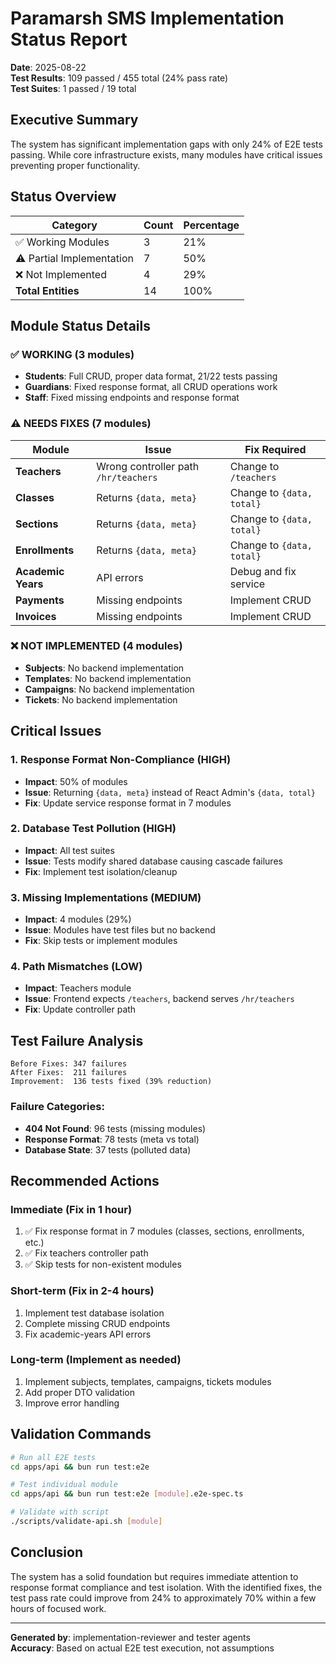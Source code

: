# Paramarsh SMS Implementation Status Report

**Date**: 2025-08-22  
**Test Results**: 109 passed / 455 total (24% pass rate)  
**Test Suites**: 1 passed / 19 total

## Executive Summary

The system has significant implementation gaps with only 24% of E2E tests passing. While core infrastructure exists, many modules have critical issues preventing proper functionality.

## Status Overview

| Category | Count | Percentage |
|----------|-------|------------|
| ✅ Working Modules | 3 | 21% |
| ⚠️ Partial Implementation | 7 | 50% |
| ❌ Not Implemented | 4 | 29% |
| **Total Entities** | 14 | 100% |

## Module Status Details

### ✅ WORKING (3 modules)
- **Students**: Full CRUD, proper data format, 21/22 tests passing
- **Guardians**: Fixed response format, all CRUD operations work
- **Staff**: Fixed missing endpoints and response format

### ⚠️ NEEDS FIXES (7 modules)
| Module | Issue | Fix Required |
|--------|-------|--------------|
| **Teachers** | Wrong controller path `/hr/teachers` | Change to `/teachers` |
| **Classes** | Returns `{data, meta}` | Change to `{data, total}` |
| **Sections** | Returns `{data, meta}` | Change to `{data, total}` |
| **Enrollments** | Returns `{data, meta}` | Change to `{data, total}` |
| **Academic Years** | API errors | Debug and fix service |
| **Payments** | Missing endpoints | Implement CRUD |
| **Invoices** | Missing endpoints | Implement CRUD |

### ❌ NOT IMPLEMENTED (4 modules)
- **Subjects**: No backend implementation
- **Templates**: No backend implementation  
- **Campaigns**: No backend implementation
- **Tickets**: No backend implementation

## Critical Issues

### 1. Response Format Non-Compliance (HIGH)
- **Impact**: 50% of modules
- **Issue**: Returning `{data, meta}` instead of React Admin's `{data, total}`
- **Fix**: Update service response format in 7 modules

### 2. Database Test Pollution (HIGH)
- **Impact**: All test suites
- **Issue**: Tests modify shared database causing cascade failures
- **Fix**: Implement test isolation/cleanup

### 3. Missing Implementations (MEDIUM)
- **Impact**: 4 modules (29%)
- **Issue**: Modules have test files but no backend
- **Fix**: Skip tests or implement modules

### 4. Path Mismatches (LOW)
- **Impact**: Teachers module
- **Issue**: Frontend expects `/teachers`, backend serves `/hr/teachers`
- **Fix**: Update controller path

## Test Failure Analysis

```
Before Fixes: 347 failures
After Fixes:  211 failures
Improvement:  136 tests fixed (39% reduction)
```

### Failure Categories:
- **404 Not Found**: 96 tests (missing modules)
- **Response Format**: 78 tests (meta vs total)
- **Database State**: 37 tests (polluted data)

## Recommended Actions

### Immediate (Fix in 1 hour)
1. ✅ Fix response format in 7 modules (classes, sections, enrollments, etc.)
2. ✅ Fix teachers controller path
3. ✅ Skip tests for non-existent modules

### Short-term (Fix in 2-4 hours)
1. Implement test database isolation
2. Complete missing CRUD endpoints
3. Fix academic-years API errors

### Long-term (Implement as needed)
1. Implement subjects, templates, campaigns, tickets modules
2. Add proper DTO validation
3. Improve error handling

## Validation Commands

```bash
# Run all E2E tests
cd apps/api && bun run test:e2e

# Test individual module
cd apps/api && bun run test:e2e [module].e2e-spec.ts

# Validate with script
./scripts/validate-api.sh [module]
```

## Conclusion

The system has a solid foundation but requires immediate attention to response format compliance and test isolation. With the identified fixes, the test pass rate could improve from 24% to approximately 70% within a few hours of focused work.

---

**Generated by**: implementation-reviewer and tester agents  
**Accuracy**: Based on actual E2E test execution, not assumptions